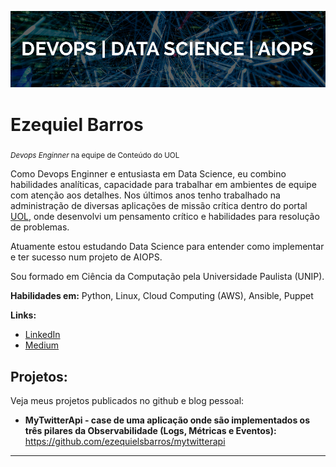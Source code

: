 <p align="center">
  <img src="mybanner.png" >
</p>

# Ezequiel Barros
<sub>*Devops Enginner* na equipe de Conteúdo do UOL</sub>

Como Devops Enginner e entusiasta em Data Science, eu combino habilidades analíticas, capacidade para trabalhar em ambientes de equipe com atenção aos detalhes. Nos últimos anos tenho trabalhado na administração de diversas aplicações de missão crítica dentro do portal [UOL](https://www.uol.com.br), onde desenvolvi um pensamento crítico e habilidades para resolução de problemas.

Atuamente estou estudando Data Science para entender como implementar e ter sucesso num projeto de AIOPS.

Sou formado em Ciência da Computação pela Universidade Paulista (UNIP).

**Habilidades em:** Python, Linux, Cloud Computing (AWS), Ansible, Puppet

**Links:**

* [LinkedIn](https://www.linkedin.com/in/ezequielbarros/)
* [Medium](https://medium.com/ezequielsbarros)


## Projetos:
Veja meus projetos publicados no github e blog pessoal:

* **MyTwitterApi - case de uma aplicação onde são implementados os três pilares da Observabilidade (Logs, Métricas e Eventos):** https://github.com/ezequielsbarros/mytwitterapi

---
